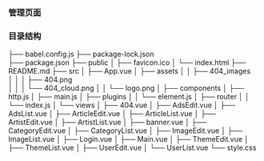 ### 管理页面

### 目录结构

├── babel.config.js
├── package-lock.json  
├── package.json
├── public
│ ├── favicon.ico
│ └── index.html
├── README.md
├── src
│ ├── App.vue
│ ├── assets
│ │ ├── 404_images  
│ │ │ ├── 404.png  
│ │ │ └── 404_cloud.png
│ │ └── logo.png
│ ├── components
│ ├── http.js
│ ├── main.js
│ ├── plugins
│ │ └── element.js
│ ├── router
│ │ └── index.js
│ └── views
│ ├── 404.vue
│ ├── AdsEdit.vue
│ ├── AdsList.vue
│ ├── ArticleEdit.vue
│ ├── ArticleList.vue
│ ├── ArtistEdit.vue
│ ├── ArtistList.vue
│ ├── banner.vue
│ ├── CategoryEdit.vue
│ ├── CategoryList.vue
│ ├── ImageEdit.vue
│ ├── ImageList.vue
│ ├── Login.vue
│ ├── Main.vue
│ ├── ThemeEdit.vue
│ ├── ThemeList.vue
│ ├── UserEdit.vue
│ └── UserList.vue
└── style.css
